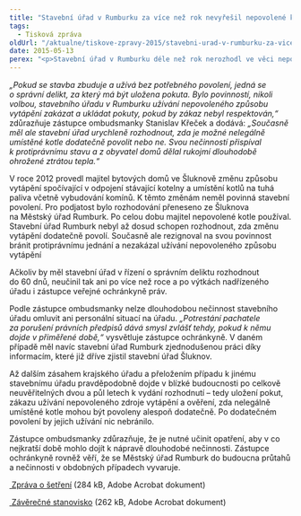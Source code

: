 ```yaml
---
title: "Stavební úřad v Rumburku za více než rok nevyřešil nepovolené kotle"
tags:
  - Tisková zpráva
oldUrl: "/aktualne/tiskove-zpravy-2015/stavebni-urad-v-rumburku-za-vice-nez-rok-nevyresil-nepovolene-kotle"
date: 2015-05-13
perex: "<p>Stavební úřad v Rumburku déle než rok nerozhodl ve věci nepovolené změny způsobu vytápění v bytových domech ve Šluknově. Přestože muselo být úřadu zřejmé, že v zájmu obyvatel domů je třeba rychle rozhodnout, zda umístěné kotle povolí nebo ne, neučinil tak. Obyvatele domů tak dlouhodobě ponechával v nejistotě, zda nepřijdou o dodávky tepla. </p>"
---
```


<!-- imported from the old website -->

<p><em>„Pokud se stavba zbuduje a užívá bez potřebného povolení, jedná se o správní delikt, za který má být uložena pokuta. Bylo povinností, nikoli volbou, stavebního úřadu v Rumburku užívání nepovoleného způsobu vytápění zakázat a ukládat pokuty, pokud by zákaz nebyl respektován,“</em> zdůrazňuje zástupce ombudsmanky Stanislav Křeček a dodává: <em>„Současně měl ale stavební úřad urychleně rozhodnout, zda je možné nelegálně umístěné kotle dodatečně povolit nebo ne. Svou nečinností přispíval k protiprávnímu stavu a z obyvatel domů dělal rukojmí dlouhodobě ohrožené ztrátou tepla.“</em> </p><p>V roce 2012 provedl majitel bytových domů ve Šluknově změnu způsobu vytápění spočívající v odpojení stávající kotelny a umístění kotlů na tuhá paliva včetně vybudování komínů. K těmto změnám neměl povinná stavební povolení. Pro podjatost bylo rozhodování přeneseno ze Šluknova na Městský úřad Rumburk. Po celou dobu majitel nepovolené kotle používal. Stavební úřad Rumburk nebyl až dosud schopen rozhodnout, zda změnu vytápění dodatečně povolí. Současně ale rezignoval na svou povinnost bránit protiprávnímu jednání a nezakázal užívání nepovoleného způsobu vytápění</p><p>Ačkoliv by měl stavební úřad v řízení o správním deliktu rozhodnout do 60 dnů, neučinil tak ani po více než roce a po výtkách nadřízeného úřadu i zástupce veřejné ochránkyně práv. </p><p>Podle zástupce ombudsmanky nelze dlouhodobou nečinnost stavebního úřadu omluvit ani personální situací na úřadu. <em>„Potrestání pachatele za porušení právních předpisů dává smysl zvlášť tehdy, pokud k němu dojde v přiměřené době,“</em> vysvětluje zástupce ochránkyně. V daném případě měl navíc stavební úřad Rumburk zjednodušenou práci díky informacím, které již dříve zjistil stavební úřad Šluknov. </p><p>Až dalším zásahem krajského úřadu a přeložením případu k jinému stavebnímu úřadu pravděpodobně dojde v blízké budoucnosti po celkově neuvěřitelných dvou a půl letech k vydání rozhodnutí – tedy uložení pokut, zákazu užívání nepovoleného zdroje vytápění a ověření, zda nelegálně umístěné kotle mohou být povoleny alespoň dodatečně. Po dodatečném povolení by jejich užívání nic nebránilo.</p><p>Zástupce ombudsmanky zdůrazňuje, že je nutné učinit opatření, aby v co nejkratší době mohlo dojít k nápravě dlouhodobé nečinnosti. Zástupce ochránkyně rovněž věří, že se Městský úřad Rumburk do budoucna průtahů a nečinnosti v obdobných případech vyvaruje.</p><p><a title="Otevření do nového okna" href="https://www.ochrance.cz/fileadmin/user_upload/STANOVISKA/Stavebni_rad_a_uzemni_planovani/Uzivani_staveb/7508-13-MST-ZZ.pdf" target="_blank"><img alt="" src="https://www.ochrance.cz/typo3/ext/od_linkdesc/icons/pdf.gif" class="od_linkdesc_icon" /> Zpráva o šetření</a> (284 kB, Adobe Acrobat dokument)</p><p><a title="Otevření do nového okna" href="https://www.ochrance.cz/fileadmin/user_upload/STANOVISKA/Stavebni_rad_a_uzemni_planovani/Uzivani_staveb/7508-13-MST-ZSO.pdf" target="_blank"><img alt="" src="https://www.ochrance.cz/typo3/ext/od_linkdesc/icons/pdf.gif" class="od_linkdesc_icon" /> Závěrečné stanovisko</a> (262 kB, Adobe Acrobat dokument)</p>

